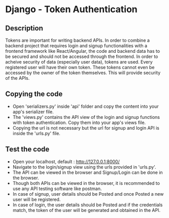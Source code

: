 # Django - Token Authentication

## Description

Tokens are important for writing backend APIs. In order to combine a backend project that requires login and signup functionalities with a frontend framework like React/Angular, the code and backend data has to be secured and should not be accessed through the frontend. In order to acheive security of data (especially user data), tokens are used. Every registered user will have their own token. These tokens cannot even be accessed by the owner of the token themselves. This will provide security of the APIs.

## Copying the code
* Open 'serializers.py' inside 'api' folder and copy the content into your app's serializer file.
* The 'views.py' contains the API view of the login and signup functions with token authentication. Copy them into your app's views file.
* Copying the url is not necessary but the url for signup and login API is inside the 'urls.py' file.

## Test the code
* Open your localhost, default : http://127.0.0.1:8000/
* Navigate to the login/signup view using the urls provided in 'urls.py'.
* The API can be viewed in the browser and Signup/Login can be done in the browser.
* Though both APIs can be viewed in the browser, it is recommended to use any API testing software like postman.
* In case of signup, user details should be Posted and once Posted a new user will be registered.
* In case of login, the user details should be Posted and if the credentials match, the token of the user will be generated and obtained in the API.